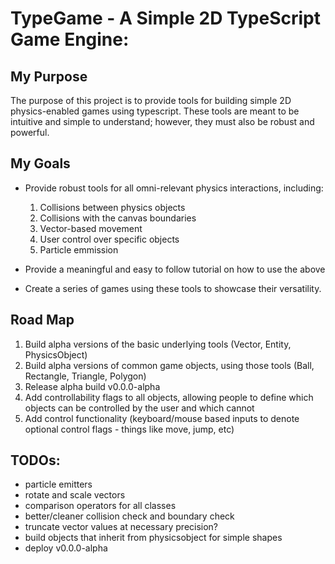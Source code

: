# TypeGame - A Simple 2D TypeScript Game Engine:

## My Purpose

The purpose of this project is to provide tools for building simple 2D physics-enabled games using typescript. These tools are meant to be intuitive and simple to understand; however, they must also be robust and powerful.

## My Goals

  - Provide robust tools for all omni-relevant physics interactions, including:

    1. Collisions between physics objects
    2. Collisions with the canvas boundaries
    3. Vector-based movement
    4. User control over specific objects
    5. Particle emmission

  - Provide a meaningful and easy to follow tutorial on how to use the above
  - Create a series of games using these tools to showcase their versatility.

## Road Map
  1. Build alpha versions of the basic underlying tools (Vector, Entity, PhysicsObject)
  2. Build alpha versions of common game objects, using those tools (Ball, Rectangle, Triangle, Polygon)
  3. Release alpha build v0.0.0-alpha
  4. Add controllability flags to all objects, allowing people to define which objects can be controlled by the user and which cannot
  5. Add control functionality (keyboard/mouse based inputs to denote optional control flags - things like move, jump, etc)

## TODOs:
  - particle emitters
  - rotate and scale vectors
  - comparison operators for all classes
  - better/cleaner collision check and boundary check
  - truncate vector values at necessary precision?
  - build objects that inherit from physicsobject for simple shapes
  - deploy v0.0.0-alpha
